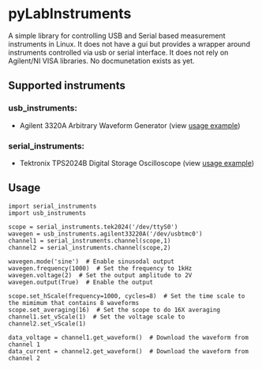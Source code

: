 pyLabInstruments
=============

A simple library for controlling USB and Serial based measurement instruments in Linux. It does not have a gui but provides a wrapper around instruments controlled via usb or serial interface.
It does not rely on Agilent/NI VISA libraries.
No docmunetation exists as yet.

## Supported instruments

### usb_instruments:
* Agilent 3320A Arbitrary Waveform Generator (view [usage example](http://markjones112358.co.nz/projects/Python-Controlled-Function-Generator/))

### serial_instruments:
* Tektronix TPS2024B Digital Storage Oscilloscope (view [usage example](http://markjones112358.co.nz/projects/Python-Controlled-Oscilloscope/))


## Usage

    import serial_instruments
    import usb_instruments
    
    scope = serial_instruments.tek2024('/dev/ttyS0')
    wavegen = usb_instruments.agilent33220A('/dev/usbtmc0')
    channel1 = serial_instruments.channel(scope,1)
    channel2 = serial_instruments.channel(scope,2)
    
    wavegen.mode('sine')  # Enable sinusodal output
    wavegen.frequency(1000)  # Set the frequency to 1kHz
    wavegen.voltage(2)  # Set the output amplitude to 2V
    wavegen.output(True)  # Enable the output
    
    scope.set_hScale(frequency=1000, cycles=8)  # Set the time scale to the mimimum that contains 8 waveforms
    scope.set_averaging(16)  # Set the scope to do 16X averaging
    channel1.set_vScale(1)  # Set the voltage scale to 
    channel2.set_vScale(1)
    
    data_voltage = channel1.get_waveform()  # Download the waveform from channel 1
    data_current = channel2.get_waveform()  # Download the waveform from channel 2
